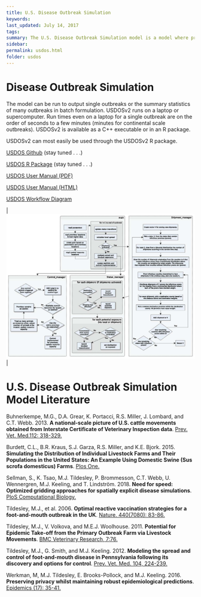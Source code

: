 ```yaml
---
title: U.S. Disease Outbreak Simulation
keywords:
last_updated: July 14, 2017
tags:
summary: The U.S. Disease Outbreak Simulation model is a model where premises-to-premises transmission occurs by two routes -- long range transmission due to movement of infected animals informed by USAMM or local due to aerosol, fenceline, or fomite transmission.
sidebar:
permalink: usdos.html
folder: usdos
---
```


# Disease Outbreak Simulation

The model can be run to output single outbreaks or the summary statistics of many outbreaks in batch formulation.  USDOSv2 runs on a laptop or supercomputer. Run times even on a laptop for a single outbreak are on the order of seconds to a few minutes (minutes for continental scale outbreaks). USDOSv2 is available as a C++ executable or in an R package.

USDOSv2 can most easily be used through the USDOSv2 R package.


<a href="" class="btn btn-primary">USDOS Github</a> (stay tuned . . .)

<a href="" class="btn btn-primary">USDOS R Package</a>  (stay tuned . . .)

<a href="literature/USDOS_UserManual.pdf" class="btn btn-primary">USDOS User Manual (PDF)</a>

<a href="literature/USDOS_UserManual.html" class="btn btn-primary">USDOS User Manual (HTML)</a>

<a href="literature/main.pdf" class="btn btn-primary">USDOS Workflow Diagram</a>

| <img src = "images/usdos.jpg" style = "width:600px">  |



# U.S. Disease Outbreak Simulation Model Literature

Buhnerkempe, M.G., D.A. Grear, K. Portacci, R.S. Miller, J. Lombard, and C.T. Webb. 2013. **A national-scale picture of U.S. cattle movements obtained from Interstate Certificate of Veterinary Inspection data**. [Prev. Vet. Med.112: 318-329.](https://doi.org/10.1016/j.prevetmed.2013.08.002)

Burdett, C.L., B.R. Kraus, S.J. Garza, R.S. Miller, and K.E. Bjork. 2015. **Simulating the Distribution of Individual Livestock Farms and Their Populations in the United States: An Example Using Domestic Swine (Sus scrofa domesticus) Farms**. [Plos One.](https://doi.org/10.1371/journal.pone.0140338)

Sellman, S., K. Tsao, M.J. Tildesley, P. Brommesson, C.T. Webb, U. Wennergren, M.J. Keeling, and T. Lindström. 2018. **Need for speed: Optimized gridding approaches for spatially explicit disease simulations**. [PloS Computational Biology.](https://doi.org/10.1371/journal.pcbi.1006086)

Tildesley, M.J., et al. 2006. **Optimal reactive vaccination strategies for a foot-and-mouth outbreak in the UK**. [Nature. 440(7080): 83-86.](https://doi.org/10.1038/nature04324)

Tildesley, M.J., V. Volkova, and M.E.J. Woolhouse. 2011. **Potential for Epidemic Take-off from the Primary Outbreak Farm via Livestock Movements**. [BMC Veterinary Research, 7:76.](https://doi.org/10.1186/1746-6148-7-76)

Tildesley, M.J., G. Smith, and M.J. Keeling. 2012. **Modeling the spread and control of foot-and-mouth disease in Pennsylvania following its discovery and options for control**. [Prev. Vet. Med. 104, 224-239.](https://doi.org/10.1016/j.prevetmed.2011.11.007)

Werkman, M, M.J. Tildesley, E. Brooks-Pollock, and M.J. Keeling. 2016. **Preserving privacy whilst maintaining robust epidemiological predictions**. [Epidemics (17): 35-41.](https://doi.org/10.1016/j.epidem.2016.10.004)
